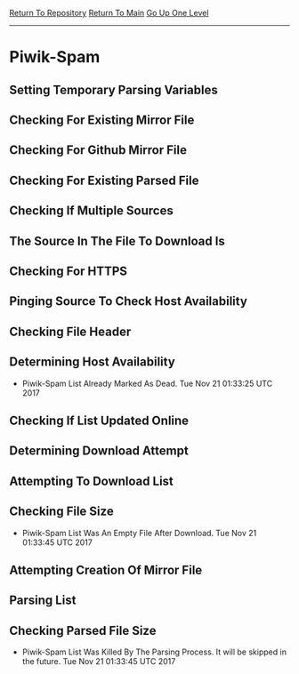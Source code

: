 [Return To Repository](https://github.com/deathbybandaid/piholeparser/)
[Return To Main](https://github.com/deathbybandaid/piholeparser/blob/master/RecentRunLogs/Mainlog.md)
[Go Up One Level](https://github.com/deathbybandaid/piholeparser/blob/master/RecentRunLogs/TopLevelScripts/30-Processing-Blacklists.md)
____________________________________
# Piwik-Spam
## Setting Temporary Parsing Variables
## Checking For Existing Mirror File
## Checking For Github Mirror File
## Checking For Existing Parsed File
## Checking If Multiple Sources
## The Source In The File To Download Is
## Checking For HTTPS
## Pinging Source To Check Host Availability
## Checking File Header
## Determining Host Availability
* Piwik-Spam List Already Marked As Dead. Tue Nov 21 01:33:25 UTC 2017
## Checking If List Updated Online
## Determining Download Attempt
## Attempting To Download List
## Checking File Size
* Piwik-Spam List Was An Empty File After Download. Tue Nov 21 01:33:45 UTC 2017
## Attempting Creation Of Mirror File
## Parsing List
## Checking Parsed File Size
* Piwik-Spam List Was Killed By The Parsing Process. It will be skipped in the future. Tue Nov 21 01:33:45 UTC 2017
